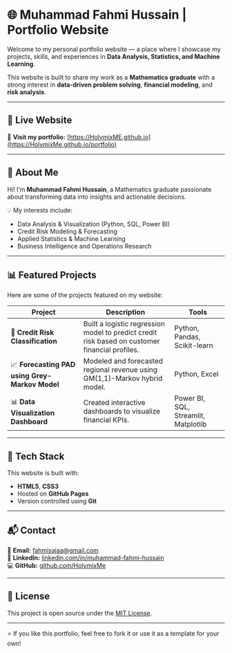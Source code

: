 # 🌐 Muhammad Fahmi Hussain | Portfolio Website

Welcome to my personal portfolio website — a place where I showcase my projects, skills, and experiences in **Data Analysis, Statistics, and Machine Learning**.

This website is built to share my work as a **Mathematics graduate** with a strong interest in **data-driven problem solving**, **financial modeling**, and **risk analysis**.

---

## 🚀 Live Website
🔗 **Visit my portfolio:** [https://HolymixME.github.io](https://HolymixMe.github.io/portfolio)

---

## 🧠 About Me
Hi! I’m **Muhammad Fahmi Hussain**, a Mathematics graduate passionate about transforming data into insights and actionable decisions.

💡 My interests include:
- Data Analysis & Visualization (Python, SQL, Power BI)
- Credit Risk Modeling & Forecasting
- Applied Statistics & Machine Learning
- Business Intelligence and Operations Research

---

## 📊 Featured Projects
Here are some of the projects featured on my website:

| Project | Description | Tools |
|----------|--------------|--------|
| 🧩 **Credit Risk Classification** | Built a logistic regression model to predict credit risk based on customer financial profiles. | Python, Pandas, Scikit-learn |
| 📈 **Forecasting PAD using Grey-Markov Model** | Modeled and forecasted regional revenue using GM(1,1)-Markov hybrid model. | Python, Excel |
| 📊 **Data Visualization Dashboard** | Created interactive dashboards to visualize financial KPIs. | Power BI, SQL, Streamlit, Matplotlib |
---

## 🧩 Tech Stack
This website is built with:
- **HTML5**, **CSS3**
- Hosted on **GitHub Pages**
- Version controlled using **Git**

---

## 📬 Contact
📧 **Email:** [fahmisajaa@gmail.com](mailto:fahmisajaa@gmail.com)  
💼 **LinkedIn:** [linkedin.com/in/muhammad-fahmi-hussain](https://linkedin.com/in/muhammad-fahmi-hussain)  
💻 **GitHub:** [github.com/HolymixMe](https://github.com/HolymixMe)

---

## 🧾 License
This project is open source under the [MIT License](LICENSE).

---

⭐ If you like this portfolio, feel free to fork it or use it as a template for your own!
